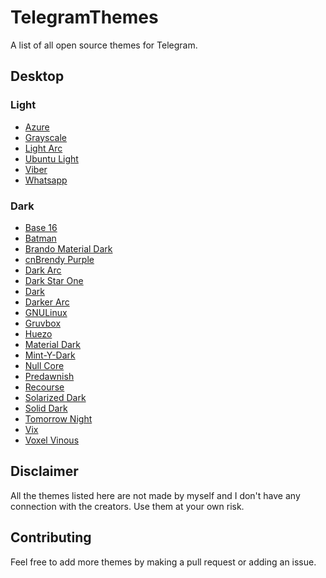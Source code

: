 # TelegramThemes
A list of all open source themes for Telegram.

## Desktop

### Light
 - [Azure](https://github.com/danyspin97/AzureTheme)
 - [Grayscale](https://github.com/maartenpaauw/telegram-grayscale-theme)
 - [Light Arc](https://github.com/MrYadro/TeleArc#light-arc)
 - [Ubuntu Light](https://github.com/michaelkisiel/ubuntu-light-telegram-theme)
 - [Viber](https://github.com/Telegram-Global-Network/TDesktop-Viber-Theme)
 - [Whatsapp](https://github.com/Telegram-Global-Network/TDesktop-WhatsApp-Theme)

### Dark
 - [Base 16](https://github.com/am/telegram-theme-base16)
 - [Batman](https://github.com/Telegram-Global-Network/TDesktop-Batman-Theme)
 - [Brando Material Dark](https://github.com/Remeic/Brando-Telegram-Theme)
 - [cnBrendy Purple](https://github.com/huezo/cnBrendy_purpleTheme)
 - [Dark Arc](https://github.com/MrYadro/TeleArc#dark-arc-dark)
 - [Dark Star One](https://github.com/DARKKi/telegram-darkstarone-theme)
 - [Dark](https://github.com/Gururaj26/TDesktop-Darktheme)
 - [Darker Arc](https://github.com/MrYadro/TeleArc#darker-arc-darker)
 - [GNULinux](https://github.com/huezo/ThemeTDesktop-GNULinux)
 - [Gruvbox](https://github.com/gilbertw1/telegram-gruvbox-theme)
 - [Huezo](https://github.com/huezo/ThemeTDesktop-huezo)
 - [Material Dark](https://github.com/corsaroquad/tdesktop-material-dark)
 - [Mint-Y-Dark](https://github.com/lkd70/Linux-Mint-Y-Dark-Telegram-Theme)
 - [Null Core](https://github.com/simm25/Null-Core-Telegram-Theme)
 - [Predawnish](https://github.com/miwu/telegram-predawnish)
 - [Recourse](https://github.com/Recouse/TDesktop-Dark-Theme)
 - [Solarized Dark](https://gitlab.com/SlavMetal/telegram-solarized-dark-theme)
 - [Solid Dark](https://github.com/MasterGroosha/telegram-soliddark-theme)
 - [Tomorrow Night](https://github.com/SuperPaintman/Tomorrow-Night-Telegram-Theme)
 - [Vix](https://github.com/VixusFoxy/VixTelegramThemes)
 - [Voxel Vinous](https://github.com/Belvedersky/Voxel-vinous-theme)

## Disclaimer

All the themes listed here are not made by myself and I don't have any connection with the creators. Use them at your own risk.

## Contributing

Feel free to add more themes by making a pull request or adding an issue.

